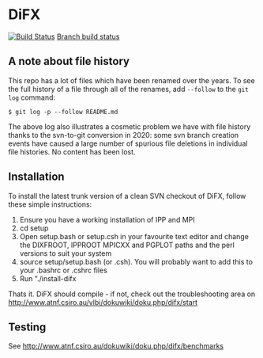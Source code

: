 # DiFX

[![Build Status](https://travis-ci.com/difx/difx-svn2git-try4.svg?branch=master)](https://travis-ci.com/difx/difx-svn2git-try4) [Branch build status](https://travis-ci.com/github/difx/difx-svn2git-try4/branches)

## A note about file history

This repo has a lot of files which have been renamed over the years. To see
the full history of a file through all of the renames, add `--follow` to the
`git log` command:

`$ git log -p --follow README.md`

The above log also illustrates a cosmetic problem we have with file history
thanks to the svn-to-git conversion in 2020: some svn branch creation events
have caused a large number of spurious file deletions in individual file
histories. No content has been lost.

## Installation

To install the latest trunk version of a clean SVN checkout of DiFX, follow
these simple instructions:

1) Ensure you have a working installation of IPP and MPI
2) cd setup
3) Open setup.bash or setup.csh in your favourite text editor and change the 
DIXFROOT, IPPROOT MPICXX and PGPLOT paths and the perl versions to suit your system
4) source setup/setup.bash (or .csh). You will probably want to add
this to your .bashrc or .cshrc files
5) Run "./install-difx

Thats it. DiFX should compile - if not, check out the troubleshooting
area on http://www.atnf.csiro.au/vlbi/dokuwiki/doku.php/difx/start

## Testing

See http://www.atnf.csiro.au/dokuwiki/doku.php/difx/benchmarks
